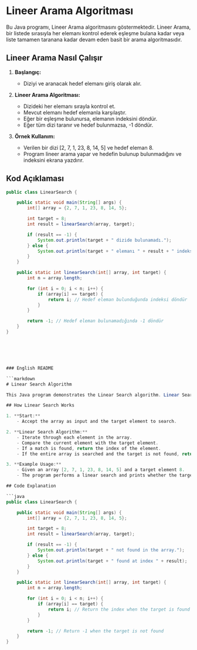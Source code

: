 # Lineer Arama Algoritması

Bu Java programı, Lineer Arama algoritmasını göstermektedir. Lineer Arama, bir listede sırasıyla her elemanı kontrol ederek eşleşme bulana kadar veya liste tamamen taranana kadar devam eden basit bir arama algoritmasıdır.

## Lineer Arama Nasıl Çalışır

1. **Başlangıç:**
    - Diziyi ve aranacak hedef elemanı giriş olarak alır.

2. **Lineer Arama Algoritması:**
    - Dizideki her elemanı sırayla kontrol et.
    - Mevcut elemanı hedef elemanla karşılaştır.
    - Eğer bir eşleşme bulunursa, elemanın indeksini döndür.
    - Eğer tüm dizi taranır ve hedef bulunmazsa, -1 döndür.

3. **Örnek Kullanım:**
    - Verilen bir dizi [2, 7, 1, 23, 8, 14, 5] ve hedef eleman 8.
    - Program lineer arama yapar ve hedefin bulunup bulunmadığını ve indeksini ekrana yazdırır.

## Kod Açıklaması

```java
public class LinearSearch {

    public static void main(String[] args) {
        int[] array = {2, 7, 1, 23, 8, 14, 5};

        int target = 8;
        int result = linearSearch(array, target);

        if (result == -1) {
            System.out.println(target + " dizide bulunamadı.");
        } else {
            System.out.println(target + " elemanı " + result + " indeksinde bulundu.");
        }
    }

    public static int linearSearch(int[] array, int target) {
        int n = array.length;

        for (int i = 0; i < n; i++) {
            if (array[i] == target) {
                return i; // Hedef eleman bulunduğunda indeksi döndür
            }
        }

        return -1; // Hedef eleman bulunamadığında -1 döndür
    }
}






### English README

```markdown
# Linear Search Algorithm

This Java program demonstrates the Linear Search algorithm. Linear Search is a simple search algorithm that sequentially checks each element in a list until a match is found or the whole list has been searched.

## How Linear Search Works

1. **Start:**
    - Accept the array as input and the target element to search.

2. **Linear Search Algorithm:**
    - Iterate through each element in the array.
    - Compare the current element with the target element.
    - If a match is found, return the index of the element.
    - If the entire array is searched and the target is not found, return -1.

3. **Example Usage:**
    - Given an array [2, 7, 1, 23, 8, 14, 5] and a target element 8.
    - The program performs a linear search and prints whether the target is found and its index.

## Code Explanation

```java
public class LinearSearch {

    public static void main(String[] args) {
        int[] array = {2, 7, 1, 23, 8, 14, 5};

        int target = 8;
        int result = linearSearch(array, target);

        if (result == -1) {
            System.out.println(target + " not found in the array.");
        } else {
            System.out.println(target + " found at index " + result);
        }
    }

    public static int linearSearch(int[] array, int target) {
        int n = array.length;

        for (int i = 0; i < n; i++) {
            if (array[i] == target) {
                return i; // Return the index when the target is found
            }
        }

        return -1; // Return -1 when the target is not found
    }
}
